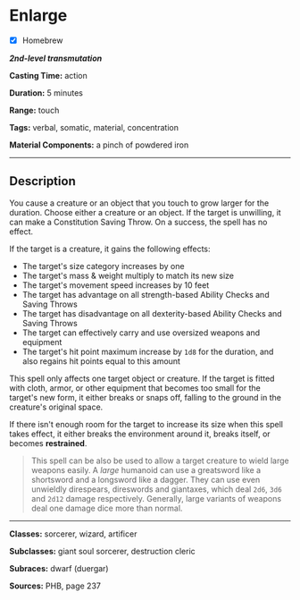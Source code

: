 # Enlarge

- [x] Homebrew

***2nd-level transmutation***

**Casting Time:** action

**Duration:** 5 minutes

**Range:** touch

**Tags:** verbal, somatic, material, concentration

**Material Components:** a pinch of powdered iron

---

## Description
You cause a creature or an object that you touch to grow larger for the duration.
Choose either a creature or an object.
If the target is unwilling, it can make a Constitution Saving Throw.
On a success, the spell has no effect.

If the target is a creature, it gains the following effects:
- The target's size category increases by one
- The target's mass & weight multiply to match its new size
- The target's movement speed increases by 10 feet
- The target has advantage on all strength-based Ability Checks and Saving Throws
- The target has disadvantage on all dexterity-based Ability Checks and Saving Throws
- The target can effectively carry and use oversized weapons and equipment
- The target's hit point maximum increase by `1d8` for the duration, and also regains hit points equal to this amount

This spell only affects one target object or creature.
If the target is fitted with cloth, armor, or other equipment that becomes too small for the target's new form, it either breaks or snaps off, falling to the ground in the creature's original space.

If there isn't enough room for the target to increase its size when this spell takes effect, it either breaks the environment around it, breaks itself, or becomes **restrained**.

> This spell can be also be used to allow a target creature to wield large weapons easily.
> A *large* humanoid can use a greatsword like a shortsword and a longsword like a dagger.
> They can use even unwieldly direspears, direswords and giantaxes, which deal `2d6`, `3d6` and `2d12` damage respectively.
> Generally, large variants of weapons deal one damage dice more than normal.

---

**Classes:** sorcerer, wizard, artificer

**Subclasses:** giant soul sorcerer, destruction cleric

**Subraces:** dwarf (duergar)

**Sources:** PHB, page 237
